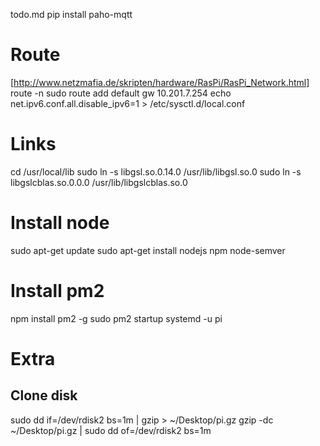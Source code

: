 todo.md
pip install paho-mqtt


# Route
[http://www.netzmafia.de/skripten/hardware/RasPi/RasPi_Network.html]
route -n
sudo route add default gw 10.201.7.254
echo net.ipv6.conf.all.disable_ipv6=1 > /etc/sysctl.d/local.conf


# Links
cd /usr/local/lib
sudo ln -s libgsl.so.0.14.0 /usr/lib/libgsl.so.0
sudo ln -s libgslcblas.so.0.0.0 /usr/lib/libgslcblas.so.0

# Install node
sudo apt-get update
sudo apt-get install nodejs npm node-semver

# Install pm2
npm install pm2 -g
sudo pm2 startup systemd -u pi

# Extra
## Clone disk
sudo dd if=/dev/rdisk2 bs=1m | gzip > ~/Desktop/pi.gz
gzip -dc ~/Desktop/pi.gz | sudo dd of=/dev/rdisk2 bs=1m
